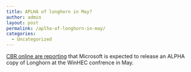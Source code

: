 ```yaml
---
title: APLHA of longhorn in May?
author: admin
layout: post
permalink: /aplha-of-longhorn-in-may/
categories:
  - Uncategorized
---
```

[CBR online are reporting][1] that Microsoft is expected to release an ALPHA copy of Longhorn at the WinHEC confrence in May.

 [1]: http://www.cbronline.com/currentnews/1f69b6d3d8a2a5a480256e760032e090